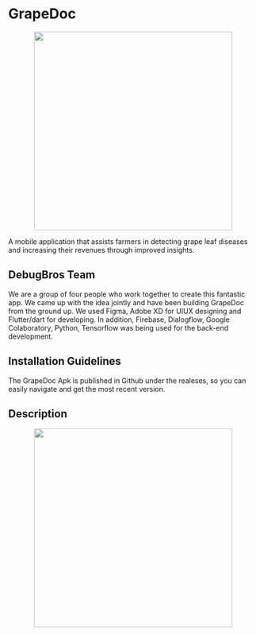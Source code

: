 # GrapeDoc
<p align="center"> 
<img src="https://user-images.githubusercontent.com/85722491/165746367-82d9144a-a98c-41cc-a269-def992e7371d.png" with="600" height="400" /></p>
A mobile application that assists farmers in detecting grape leaf diseases and increasing their revenues through improved insights.

## DebugBros Team
We are a group of four people who work together to create this fantastic app. We came up with the idea jointly and have been building GrapeDoc from the ground up. We used Figma, Adobe XD for UIUX designing and Flutter/dart for developing. In addition, Firebase, Dialogflow, Google Colaboratory, Python, Tensorflow was being used for the back-end development. 

## Installation Guidelines
The GrapeDoc Apk is published in Github under the realeses, so you can easily navigate and get the most recent version.

## Description
<p align="center"> 
<img src="https://user-images.githubusercontent.com/85722491/165746939-7f372349-d28c-460b-aa2f-1f636e387435.png" with="600" height="400" /></p>
